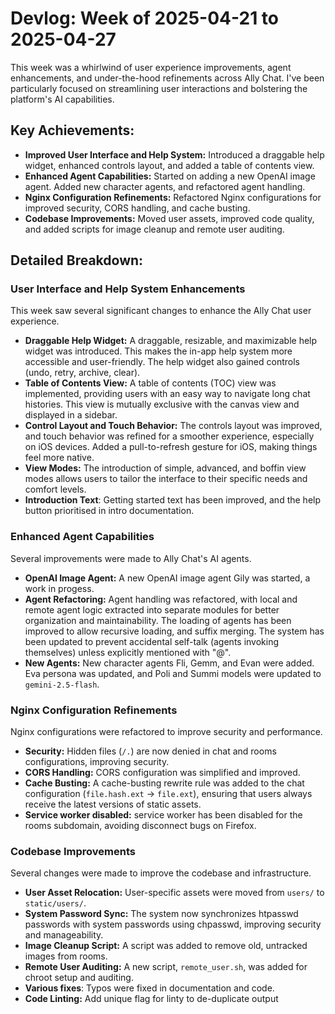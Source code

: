 # Devlog: Week of 2025-04-21 to 2025-04-27

This week was a whirlwind of user experience improvements, agent enhancements, and under-the-hood refinements across Ally Chat. I've been particularly focused on streamlining user interactions and bolstering the platform's AI capabilities.

## Key Achievements:

*   **Improved User Interface and Help System:** Introduced a draggable help widget, enhanced controls layout, and added a table of contents view.
*   **Enhanced Agent Capabilities:** Started on adding a new OpenAI image agent. Added new character agents, and refactored agent handling.
*   **Nginx Configuration Refinements:** Refactored Nginx configurations for improved security, CORS handling, and cache busting.
*   **Codebase Improvements:** Moved user assets, improved code quality, and added scripts for image cleanup and remote user auditing.

## Detailed Breakdown:

### User Interface and Help System Enhancements

This week saw several significant changes to enhance the Ally Chat user experience.

*   **Draggable Help Widget:** A draggable, resizable, and maximizable help widget was introduced. This makes the in-app help system more accessible and user-friendly. The help widget also gained controls (undo, retry, archive, clear).
*   **Table of Contents View:** A table of contents (TOC) view was implemented, providing users with an easy way to navigate long chat histories. This view is mutually exclusive with the canvas view and displayed in a sidebar.
*   **Control Layout and Touch Behavior:** The controls layout was improved, and touch behavior was refined for a smoother experience, especially on iOS devices. Added a pull-to-refresh gesture for iOS, making things feel more native.
*   **View Modes:** The introduction of simple, advanced, and boffin view modes allows users to tailor the interface to their specific needs and comfort levels.
*   **Introduction Text**: Getting started text has been improved, and the help button prioritised in intro documentation.

### Enhanced Agent Capabilities

Several improvements were made to Ally Chat's AI agents.

*   **OpenAI Image Agent:** A new OpenAI image agent Gily was started, a work in progess.
*   **Agent Refactoring:** Agent handling was refactored, with local and remote agent logic extracted into separate modules for better organization and maintainability. The loading of agents has been improved to allow recursive loading, and suffix merging. The system has been updated to prevent accidental self-talk (agents invoking themselves) unless explicitly mentioned with "@".
*   **New Agents:** New character agents Fli, Gemm, and Evan were added.  Eva persona was updated, and Poli and Summi models were updated to `gemini-2.5-flash`.

### Nginx Configuration Refinements

Nginx configurations were refactored to improve security and performance.

*   **Security:** Hidden files (`/.`) are now denied in chat and rooms configurations, improving security.
*   **CORS Handling:** CORS configuration was simplified and improved.
*   **Cache Busting:** A cache-busting rewrite rule was added to the chat configuration (`file.hash.ext` -> `file.ext`), ensuring that users always receive the latest versions of static assets.
*   **Service worker disabled:** service worker has been disabled for the rooms subdomain, avoiding disconnect bugs on Firefox.

### Codebase Improvements

Several changes were made to improve the codebase and infrastructure.

*   **User Asset Relocation:** User-specific assets were moved from `users/` to `static/users/`.
*   **System Password Sync:** The system now synchronizes htpasswd passwords with system passwords using chpasswd, improving security and manageability.
*   **Image Cleanup Script:** A script was added to remove old, untracked images from rooms.
*   **Remote User Auditing:** A new script, `remote_user.sh`, was added for chroot setup and auditing.
*    **Various fixes**: Typos were fixed in documentation and code.
*   **Code Linting:** Add unique flag for linty to de-duplicate output
